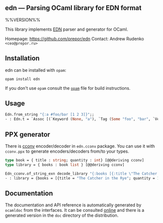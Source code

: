 edn — Parsing OCaml library for EDN format
-------------------------------------------------------------------------------
%%VERSION%%

This library implements [EDN][edn] parser and generator for OCaml.

Homepage: https://github.com/prepor/edn
Contact: Andrew Rudenko `<ceo@prepor.ru>`

## Installation

edn can be installed with `opam`:

    opam install edn

If you don't use `opam` consult the [`opam`](opam) file for build
instructions.

## Usage

``` ocaml
Edn.from_string "{:a #foo/bar [1 2 3]}";;
- : Edn.t = `Assoc [(`Keyword (None, "a"), `Tag (Some "foo", "bar", `Vector [`Int 1; `Int 2; `Int 3]))]
```

## PPX generator

There is [cconv][cconv] encoder/decoder in `edn.cconv` package. You can use it with `cconv.ppx` to generate encoders/decoders from/to your types.

``` ocaml
type book = { title : string; quantity : int} [@@deriving cconv]
type library = { books : book list } [@@deriving cconv]

Edn_cconv.of_string_exn decode_library "{:books [{:title \"The Catcher in the Rye\" :quantity 10}]}";;
- : library = {books = [{title = "The Catcher in the Rye"; quantity = 10}]}
```

## Documentation

The documentation and API reference is automatically generated by
`ocamldoc` from the interfaces. It can be consulted [online][doc]
and there is a generated version in the `doc` directory of the
distribution.

[edn]: https://github.com/edn-format/edn
[cconv]: https://github.com/c-cube/cconv/
[doc]: https://prepor.github.io/ocaml-edn/doc

